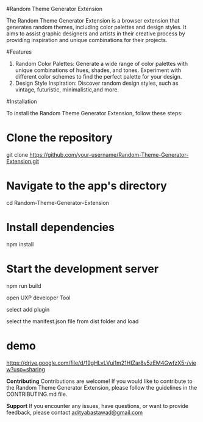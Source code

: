#Random Theme Generator Extension

The Random Theme Generator Extension is a browser extension that generates random themes, including color palettes and design styles. It aims to assist graphic designers and artists in their creative process by providing inspiration and unique combinations for their projects.

#Features
1. Random Color Palettes: Generate a wide range of color palettes with unique combinations of hues, shades, and tones. Experiment with different color schemes to find the perfect palette for your design.
2. Design Style Inspiration: Discover random design styles, such as vintage, futuristic, minimalistic,and more. 

#Installation

To install the Random Theme Generator Extension, follow these steps:

# Clone the repository
git clone https://github.com/your-username/Random-Theme-Generator-Extension.git
# Navigate to the app's directory
cd Random-Theme-Generator-Extension

# Install dependencies
npm install

# Start the development server
npm run build 

open UXP developer Tool

select add plugin

select the manifest.json file from dist folder and load 


# demo

https://drive.google.com/file/d/19gHLvLVui1m21HIZar8v5zEM4GwfzX5-/view?usp=sharing


**Contributing**
Contributions are welcome! If you would like to contribute to the Random Theme Generator Extension, please follow the guidelines in the CONTRIBUTING.md file.

**Support**
If you encounter any issues, have questions, or want to provide feedback, please contact
adityabastawad@gmail.com
